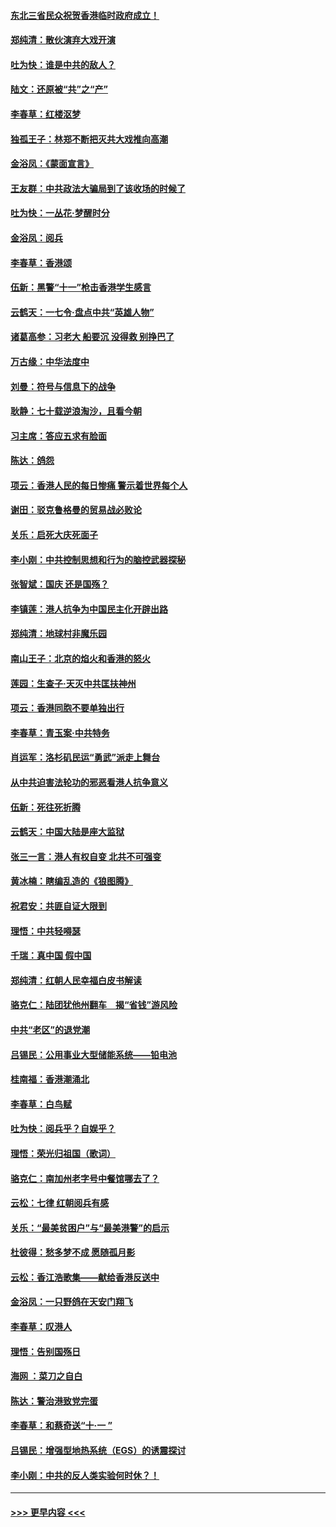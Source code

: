 #### [东北三省民众祝贺香港临时政府成立！](../pages/nsc993/n11571215.md?t=10062044) 
#### [郑纯清：散伙演弃大戏开演](../pages/nsc993/n11570826.md?t=10062044) 
#### [吐为快：谁是中共的敌人？](../pages/nsc993/n11570817.md?t=10062044) 
#### [陆文：还原被“共”之“产”](../pages/nsc993/n11570798.md?t=10062044) 
#### [李春草：红楼沤梦](../pages/nsc993/n11569673.md?t=10062044) 
#### [独孤王子：林郑不断把灭共大戏推向高潮](../pages/nsc993/n11569381.md?t=10062044) 
#### [金浴凤：《蒙面宣言》](../pages/nsc993/n11569368.md?t=10062044) 
#### [王友群：中共政法大骗局到了该收场的时候了](../pages/nsc993/n11568940.md?t=10062044) 
#### [吐为快：一丛花‧梦醒时分](../pages/nsc993/n11567491.md?t=10062044) 
#### [金浴凤：阅兵](../pages/nsc993/n11567454.md?t=10062044) 
#### [李春草：香港颂](../pages/nsc993/n11567444.md?t=10062044) 
#### [伍新：黑警“十一”枪击香港学生感言](../pages/nsc993/n11567426.md?t=10062044) 
#### [云鹤天：一七令‧盘点中共“英雄人物”](../pages/nsc993/n11567091.md?t=10062044) 
#### [诸葛高参：习老大 船要沉 没得救 别挣巴了](../pages/nsc993/n11566976.md?t=10062044) 
#### [万古缘：中华法度中](../pages/nsc993/n11566726.md?t=10062044) 
#### [刘曼：符号与信息下的战争](../pages/nsc993/n11564655.md?t=10062044) 
#### [耿静：七十载逆浪淘沙，且看今朝](../pages/nsc993/n11564520.md?t=10062044) 
#### [习主席：答应五求有脸面](../pages/nsc993/n11563953.md?t=10062044) 
#### [陈达：鸽怨](../pages/nsc993/n11561879.md?t=10062044) 
#### [项云：香港人民的每日惨痛  警示着世界每个人](../pages/nsc993/n11559273.md?t=10062044) 
#### [谢田：驳克鲁格曼的贸易战必败论](../pages/nsc993/n11555840.md?t=10062044) 
#### [关乐：启死大庆死面子](../pages/nsc993/n11556823.md?t=10062044) 
#### [李小刚：中共控制思想和行为的脑控武器探秘](../pages/nsc993/n11556776.md?t=10062044) 
#### [张智斌：国庆  还是国殇？](../pages/nsc993/n11556617.md?t=10062044) 
#### [李镇莲：港人抗争为中国民主化开辟出路](../pages/nsc993/n11556570.md?t=10062044) 
#### [郑纯清：地球村非魔乐园](../pages/nsc993/n11555415.md?t=10062044) 
#### [南山王子：北京的焰火和香港的怒火](../pages/nsc993/n11555318.md?t=10062044) 
#### [莲园：生查子·天灭中共匡扶神州](../pages/nsc993/n11555302.md?t=10062044) 
#### [项云：香港同胞不要单独出行](../pages/nsc993/n11555276.md?t=10062044) 
#### [李春草：青玉案‧中共特务](../pages/nsc993/n11552356.md?t=10062044) 
#### [肖运军：洛杉矶民运“勇武”派走上舞台](../pages/nsc993/n11551595.md?t=10062044) 
#### [从中共迫害法轮功的邪恶看港人抗争意义](../pages/nsc993/n11540858.md?t=10062044) 
#### [伍新：死往死折腾](../pages/nsc993/n11550174.md?t=10062044) 
#### [云鹤天：中国大陆是座大监狱](../pages/nsc993/n11550155.md?t=10062044) 
#### [张三一言：港人有权自变 北共不可强变](../pages/nsc993/n11550132.md?t=10062044) 
#### [黄冰楠：瞎编乱造的《狼图腾》](../pages/nsc993/n11550082.md?t=10062044) 
#### [祝君安：共匪自证大限到](../pages/nsc993/n11550041.md?t=10062044) 
#### [理悟：中共轻嘚瑟](../pages/nsc993/n11547978.md?t=10062044) 
#### [千瑞：真中国 假中国](../pages/nsc993/n11547865.md?t=10062044) 
#### [郑纯清：红朝人民幸福白皮书解读](../pages/nsc993/n11547499.md?t=10062044) 
#### [骆克仁：陆团犹他州翻车　揭“省钱”游风险](../pages/nsc993/n11546977.md?t=10062044) 
#### [中共“老区”的退党潮](../pages/nsc993/n11545995.md?t=10062044) 
#### [吕锡民：公用事业大型储能系统——铅电池](../pages/nsc993/n11545701.md?t=10062044) 
#### [桂南福：香港潮涌北](../pages/nsc993/n11545682.md?t=10062044) 
#### [李春草：白鸟赋](../pages/nsc993/n11545663.md?t=10062044) 
#### [吐为快：阅兵乎？自娱乎？](../pages/nsc993/n11545625.md?t=10062044) 
#### [理悟：荣光归祖国（歌词）](../pages/nsc993/n11545616.md?t=10062044) 
#### [骆克仁：南加州老字号中餐馆哪去了？](../pages/nsc993/n11545120.md?t=10062044) 
#### [云松：七律 红朝阅兵有感](../pages/nsc993/n11542394.md?t=10062044) 
#### [关乐：“最美贫困户”与“最美港警”的启示](../pages/nsc993/n11542252.md?t=10062044) 
#### [杜彼得：愁多梦不成 愿随孤月影](../pages/nsc993/n11540296.md?t=10062044) 
#### [云松：香江浩歌集——献给香港反送中](../pages/nsc993/n11540149.md?t=10062044) 
#### [金浴凤：一只野鸽在天安门翔飞](../pages/nsc993/n11540280.md?t=10062044) 
#### [李春草：叹港人](../pages/nsc993/n11540119.md?t=10062044) 
#### [理悟：告别国殇日](../pages/nsc993/n11539610.md?t=10062044) 
#### [海网 ：菜刀之自白](../pages/nsc993/n11539597.md?t=10062044) 
#### [陈达：警治港致党完蛋](../pages/nsc993/n11538127.md?t=10062044) 
#### [李春草：和蔡奇送“十·一 ”](../pages/nsc993/n11537810.md?t=10062044) 
#### [吕锡民：增强型地热系统（EGS）的诱震探讨](../pages/nsc993/n11537765.md?t=10062044) 
#### [李小刚：中共的反人类实验何时休？！](../pages/nsc993/n11537669.md?t=10062044) 

----
#### [ >>> 更早内容 <<< ](../indexes/nsc993-earlier.md)
